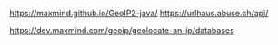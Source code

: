 https://maxmind.github.io/GeoIP2-java/
https://urlhaus.abuse.ch/api/

https://dev.maxmind.com/geoip/geolocate-an-ip/databases